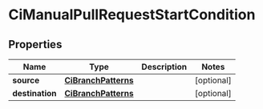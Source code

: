 

# CiManualPullRequestStartCondition


## Properties

| Name | Type | Description | Notes |
|------------ | ------------- | ------------- | -------------|
|**source** | [**CiBranchPatterns**](CiBranchPatterns.md) |  |  [optional] |
|**destination** | [**CiBranchPatterns**](CiBranchPatterns.md) |  |  [optional] |



